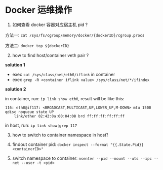 # Docker 运维操作

1. 如何查看 docker 容器对应宿主机 pid ?

方法一: `cat /sys/fs/cgroup/memory/docker/{dockerID}/cgroup.procs`

方法二: `docker top ${dockerID}`

2. how to find host/container veth pair ?

**solution 1**

- exec `cat /sys/class/net/eth0/iflink` in container
- exec `grep -R <container iflink value> /sys/class/net/*/ifindex`

**solution 2**

 in container, run: `ip link show eth0`, result will be like this:

```
116: eth0@if117: <BROADCAST,MULTICAST,UP,LOWER_UP,M-DOWN> mtu 1500 qdisc noqueue state UP
    link/ether 02:42:0a:00:04:08 brd ff:ff:ff:ff:ff:ff
```

in host, run: `ip link show|grep 117`

3. how to switch to container namespace in host?

1. findout container pid: `docker inspect --format "{{.State.Pid}} <containerID>"`

2. switch namespace to container: `nsenter --pid --mount --uts --ipc --net --user -t <pid>`

